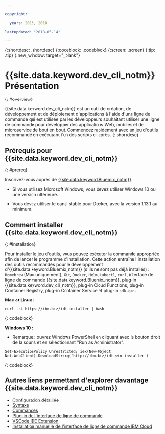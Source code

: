```yaml
---

copyright:

  years: 2015, 2018

lastupdated: "2018-05-14"

---
```


{:shortdesc: .shortdesc}
{:codeblock: .codeblock}
{:screen: .screen}
{:tip: .tip}
{:new_window: target="_blank"}

# {{site.data.keyword.dev_cli_notm}} Présentation
{: #overview}

{{site.data.keyword.dev_cli_notm}} est un outil de création, de développement et de déploiement d'applications à l'aide d'une ligne de commande qui est utilisée par les développeurs souhaitant utiliser une ligne de commande pour développer des applications Web, mobiles et de microservice de bout en bout. Commencez rapidement avec un jeu d'outils recommandé en exécutant l'un des scripts ci-après.
{: shortdesc} 

## Prérequis pour {{site.data.keyword.dev_cli_notm}}
{: #prereq}

Inscrivez-vous auprès de [{{site.data.keyword.Bluemix_notm}}](http://ibm.biz/ibm-registration).

* Si vous utilisez Microsoft Windows, vous devez utiliser Windows 10 ou une version ultérieure.

* Vous devez utiliser le canal stable pour Docker, avec la version 1.13.1 au minimum.

## Comment installer {{site.data.keyword.dev_cli_notm}}
{: #installation}

Pour installer le jeu d'outils, vous pouvez exécuter la commande appropriée afin de lancer le programme d'installation. Cette action entraîne l'installation des outils recommandés pour le développement d'{{site.data.keyword.Bluemix_notm}} (s'ils ne sont pas déjà installés) : `Homebrew` (Mac uniquement), `Git`, `Docker`, `Helm`, `kubectl`, `curl`, interface de ligne de commande {{site.data.keyword.Bluemix_notm}}, plug-in {{site.data.keyword.dev_cli_notm}}, plug-in Cloud Functions, plug-in Container Registry, plug-in Container Service et plug-in `sdk-gen`. 

**Mac et Linux :**

```
curl -sL https://ibm.biz/idt-installer | bash
```
{: codeblock}


**Windows 10 :**

* Remarque : ouvrez Windows PowerShell en cliquant avec le bouton droit de la souris et en sélectionnant "Run as Administrator".

```
Set-ExecutionPolicy Unrestricted; iex(New-Object Net.WebClient).DownloadString('http://ibm.biz/idt-win-installer')
```
{: codeblock}


## Autres liens permettant d'explorer davantage {{site.data.keyword.dev_cli_notm}}

- [Configuration détaillée](/docs/cli/idt/setting_up_idt.html)
- [Syntaxe](/docs/cli/idt/index.html)
- [Commandes](/docs/cli/idt/commands.html)
- [Plug-in de l'interface de ligne de commande](/docs/cli/reference/bluemix_cli/extend_cli.html)
- [VSCode IDE Extension](/docs/cli/idt/vscode.html)
- [Installation manuelle de l'interface de ligne de commande IBM Cloud](/docs/cli/reference/bluemix_cli/get_started.html)

